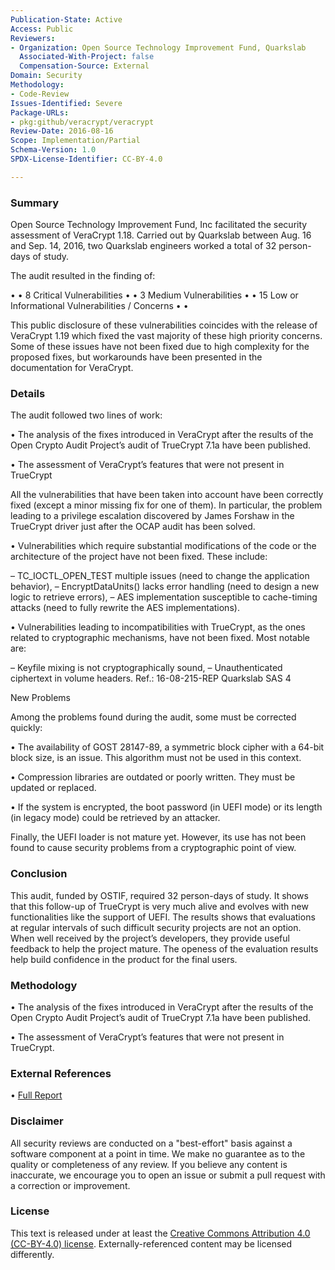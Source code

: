 ```yaml
---
Publication-State: Active
Access: Public
Reviewers:
- Organization: Open Source Technology Improvement Fund, Quarkslab
  Associated-With-Project: false
  Compensation-Source: External
Domain: Security
Methodology: 
- Code-Review
Issues-Identified: Severe
Package-URLs:
- pkg:github/veracrypt/veracrypt
Review-Date: 2016-08-16
Scope: Implementation/Partial
Schema-Version: 1.0
SPDX-License-Identifier: CC-BY-4.0

---
```


### Summary

Open Source Technology Improvement Fund, Inc facilitated the security assessment of VeraCrypt 1.18. Carried out by Quarkslab
between Aug. 16 and Sep. 14, 2016, two Quarkslab engineers worked a total of 32 person-days of study.

The audit resulted in the finding of: 

 • •  8 Critical Vulnerabilities • 
 • 3 Medium Vulnerabilities • 
 • 15 Low or Informational Vulnerabilities / Concerns • • 

This public disclosure of these vulnerabilities coincides with the release of VeraCrypt 1.19 which fixed the vast majority of these high priority concerns. Some of these issues have not been fixed due to high complexity for the proposed fixes, but workarounds have been presented in the documentation for VeraCrypt.

### Details

The audit followed two lines of work:

  • The analysis of the fixes introduced in VeraCrypt after the results of the Open Crypto
    Audit Project’s audit of TrueCrypt 7.1a have been published.
    
  • The assessment of VeraCrypt’s features that were not present in TrueCrypt

All the vulnerabilities that have been taken into account have been correctly fixed (except
a minor missing fix for one of them). In particular, the problem leading to a privilege
escalation discovered by James Forshaw in the TrueCrypt driver just after the OCAP
audit has been solved.

• Vulnerabilities which require substantial modifications of the code or the architecture of
the project have not been fixed. These include:

  – TC_IOCTL_OPEN_TEST multiple issues (need to change the application behavior),
  – EncryptDataUnits() lacks error handling (need to design a new logic to retrieve errors),
  – AES implementation susceptible to cache-timing attacks (need to fully rewrite the
    AES implementations).

• Vulnerabilities leading to incompatibilities with TrueCrypt, as the ones related to cryptographic mechanisms, have not been fixed. Most notable are:

  – Keyfile mixing is not cryptographically sound,
  – Unauthenticated ciphertext in volume headers.
    Ref.: 16-08-215-REP Quarkslab SAS 4

New Problems

Among the problems found during the audit, some must be corrected quickly:
  
  • The availability of GOST 28147-89, a symmetric block cipher with a 64-bit block size, is
    an issue. This algorithm must not be used in this context.
    
  • Compression libraries are outdated or poorly written. They must be updated or replaced.
  
  • If the system is encrypted, the boot password (in UEFI mode) or its length (in legacy
    mode) could be retrieved by an attacker.

Finally, the UEFI loader is not mature yet. However, its use has not been found to cause
security problems from a cryptographic point of view.

### Conclusion

This audit, funded by OSTIF, required 32 person-days of study. It shows that this follow-up of
TrueCrypt is very much alive and evolves with new functionalities like the support of UEFI.
The results shows that evaluations at regular intervals of such difficult security projects are not
an option. When well received by the project’s developers, they provide useful feedback to help
the project mature. The openess of the evaluation results help build confidence in the product
for the final users.


### Methodology

• The analysis of the fixes introduced in VeraCrypt after the results of the Open Crypto
  Audit Project’s audit of TrueCrypt 7.1a have been published.
  
• The assessment of VeraCrypt’s features that were not present in TrueCrypt.

### External References

• [Full Report](https://ostif.org/wp-content/uploads/2016/10/VeraCrypt-Audit-Final-for-Public-Release.pdf)  


### Disclaimer

All security reviews are conducted on a "best-effort" basis against a software
component at a point in time. We make no guarantee as to the quality or completeness
of any review. If you believe any content is inaccurate, we encourage you to open
an issue or submit a pull request with a correction or improvement.

### License

This text is released under at least the
[Creative Commons Attribution 4.0 (CC-BY-4.0) license](https://creativecommons.org/licenses/by/4.0/legalcode.txt).
Externally-referenced content may be licensed differently.

